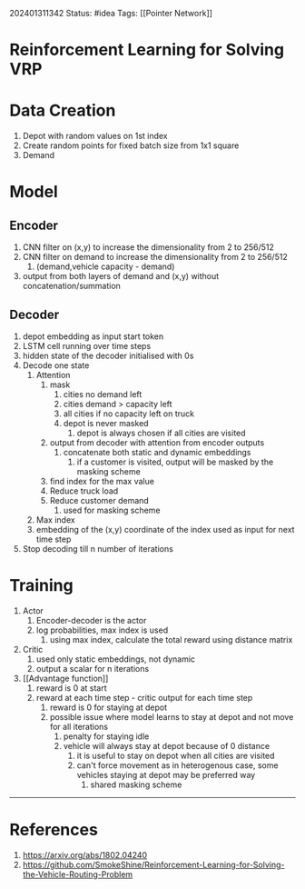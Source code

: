 202401311342
Status: #idea
Tags: [[Pointer Network]]

# Reinforcement Learning for Solving VRP

# Data Creation
1. Depot with random values on 1st index
2. Create random points for fixed batch size from 1x1 square
3. Demand 
# Model
## Encoder
1. CNN filter on (x,y) to increase the dimensionality from 2 to 256/512
2. CNN filter on demand to increase the dimensionality from 2 to 256/512
	1. (demand,vehicle capacity - demand)
3. output from both layers of demand and (x,y) without concatenation/summation
## Decoder
1. depot embedding as input start token
2. LSTM cell running over time steps
3. hidden state of the decoder initialised with 0s
4. Decode one state
	1. Attention
		1. mask 
			1. cities no demand left
			2. cities demand > capacity left
			3. all cities if no capacity left on truck
			4. depot is never masked
				1. depot is always chosen if all cities are visited
		2. output from decoder with attention from encoder outputs
			1. concatenate both static and dynamic embeddings 
				1. if a customer is visited, output will be masked by the masking scheme
		3. find index for the max value
		4. Reduce truck load
		5. Reduce customer demand
			1. used for masking scheme
	2. Max index
	3. embedding of the (x,y) coordinate of the index used as input for next time step
5. Stop decoding till n number of iterations

# Training
1. Actor
	1. Encoder-decoder is the actor
	2. log probabilities, max index is used
		1. using max index, calculate the total reward using distance matrix
2. Critic
	1. used only static embeddings, not dynamic
	2. output a scalar for n iterations
3. [[Advantage function]]
	1. reward is 0 at start
	2. reward at each time step - critic output for each time step
		1. reward is 0 for staying at depot
		2. possible issue where model learns to stay at depot and not move for all iterations
			1. penalty for staying idle
			2. vehicle will always stay at depot because of 0 distance
				1. it is useful to stay on depot when all cities are visited
				2. can't force movement as in heterogenous case, some vehicles staying at depot may be preferred way
					1. shared masking scheme

---
# References

1. https://arxiv.org/abs/1802.04240
2. https://github.com/SmokeShine/Reinforcement-Learning-for-Solving-the-Vehicle-Routing-Problem